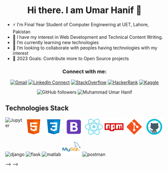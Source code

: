 <div align="center">

# Hi there. I am Umar Hanif 👋

</div>

- ⚡ I'm Final Year Student of Computer Engineering at UET, Lahore, Pakistan
- 🧩 I have my interest in Web Development and Technical Content Writing.
- 🌱 I’m currently learning new technologies
- 👯 I’m looking to collaborate with peoples having technologies with my interest
- 🥅 2023 Goals: Contribute more to Open Source projects

<div align="center">

### Connect with me:

[![Gmail](https://img.shields.io/badge/-Send%20Mail-black?color=14171A&logo=gmail "umarhanifadil1060@gmail.com")](mailto:umarhanifadil1060@gmail.com?subject=From%20GitHub&body=Hi,%20there.%20Found%20you%20from%20GitHub.)
[![LinkedIn Connect](https://img.shields.io/badge/-Connect-black?color=14171A&logo=linkedin "muhammad-umar-hanif-07825a230")](https://www.linkedin.com/in/muhammad-umar-hanif-07825a230/)
[![StackOverflow](https://img.shields.io/badge/-StackOverflow-black?color=14171A&style=flat&logo=StackOverflow)](https://stackoverflow.com/users/17344539/umar-hanif)
[![HackerRank](https://img.shields.io/badge/-HackerRank-black?color=14171A&style=flat&logo=HackerRank)](https://www.hackerrank.com/umarhanifadil101)
[![Kaggle](https://img.shields.io/badge/-Kaggle-black?color=14171A&style=flat&logo=kaggle)](https://www.kaggle.com/umarhanifadil)

![GitHub followers](https://img.shields.io/github/followers/UmarHanifAdil1?label=follow&style=social "Follow on Github")
![](https://komarev.com/ghpvc/?username=UmarHanifAdil "Muhammad Umar Hanif")


<!-- [![Twitter](https://img.shields.io/twitter/url/https/twitter.com/cloudposse.svg?style=social&label=Follow%20%40UmarHanifAdil "Umar Hanif")](https://twitter.com/UmarHanofAdil)
[![Insta Follow](https://img.shields.io/badge/%20-Follow-black?color=14171A&labelColor=d81b60&logo=instagram&logoColor=ffffff "umarhanif01")](https://www.instagram.com/umarhanif01/) -->

</div>


## Technologies Stack

<p align="left">
  <img align="left" alt="Jupyter" src="https://upload.wikimedia.org/wikipedia/commons/thumb/3/38/Jupyter_logo.svg/883px-Jupyter_logo.svg.png" width="60" height="60"/>

  <img style="margin: auto;" src="https://raw.githubusercontent.com/sachinverma53121/sachinverma53121/master/icons/html5.png" alt=html5 width="60" height="60"/>
  <img style="margin: auto;" src="https://raw.githubusercontent.com/sachinverma53121/sachinverma53121/master/icons/css3.png" alt=css3 width="60" height="60"/>
  <img style="margin: auto;" src="https://raw.githubusercontent.com/sachinverma53121/sachinverma53121/master/icons/bootstrap.png" alt=bootstrap width="60" height="60"/>
  <img style="margin: auto;" src="https://raw.githubusercontent.com/sachinverma53121/sachinverma53121/master/icons/react.png" alt=react width="60" height="60"/>
  <img style="margin: auto;" src="https://raw.githubusercontent.com/sachinverma53121/sachinverma53121/master/icons/npm.png" alt=npm width="60" height="60"/>
  <img style="margin: auto;" src="https://raw.githubusercontent.com/sachinverma53121/sachinverma53121/master/icons/git.png" alt=git width="60" height="60"/>
  <img style="margin: auto;" src="https://raw.githubusercontent.com/sachinverma53121/sachinverma53121/master/icons/github.png" alt=github width="60" height="60"/>

  <img src="https://cdn.worldvectorlogo.com/logos/django.svg" alt="django" width="60" height="60"/>
  <img src="https://www.vectorlogo.zone/logos/pocoo_flask/pocoo_flask-icon.svg" alt="flask" width="60" height="60"/>

  <img src="https://upload.wikimedia.org/wikipedia/commons/2/21/Matlab_Logo.png" alt="matlab" width="60" height="60"/>
  <img src="https://raw.githubusercontent.com/devicons/devicon/master/icons/mysql/mysql-original-wordmark.svg" alt="mysql" width="60" height="60"/>

  <img src="https://www.vectorlogo.zone/logos/getpostman/getpostman-icon.svg" alt="postman" width="60" height="60"/>

</p>

<!-- 
<h2>Programming Languages </h2>
<p align="left">
  <img src="https://raw.githubusercontent.com/devicons/devicon/master/icons/python/python-original.svg" alt="python" width="60" height="60"/>
  <img src="https://raw.githubusercontent.com/devicons/devicon/master/icons/java/java-original.svg" alt="java" width="60" height="60"/>
  <img style="margin: auto;" src="https://raw.githubusercontent.com/sachinverma53121/sachinverma53121/master/icons/js.png" alt=javascript width="60" height="60"/>
  <img src="https://raw.githubusercontent.com/sachinverma53121/sachinverma53121/master/icons/cpp.png" alt="c++" width="60" height="60"/>
</p>

<!-- ## Blogs
<p align="left">
<ul>
  <li>
    <a href="https://medium.com/@umarhanifadil/personal-two-way-communication-between-two-slack-apps-that-are-present-in-different-workspaces-9085b6308cc7">Personal Two-Way Communication between two slack apps that are present in different workspaces</a>
  </li>
    <li>
    <a href="https://medium.com/@umarhanifadil/in-channel-communication-between-two-slack-apps-using-ngrok-6d40260c671">In Channel Communication between two Slack Apps using ngrok</a>
  </li>
    <li>
    <a href="https://medium.com/@umarhanifadil/upgrade-to-a-free-student-github-pro-account-8f15f5e5eba2">Upgrade to a Free Student Github PRO Account.</a>
  </li>
    <li>
    <a href="https://medium.com/@umarhanifadil/deploy-your-website-and-host-html-css-javascript-and-image-files-for-free-on-github-44ce833c087a">Deploy Your Website and Host HTML, CSS, JavaScript, and Image Files for Free on GitHub</a>
  </li>
  </ul>
   
</p> -->

<!-- ## Github Stats

<p align="left">
  <img class="darkMode" alt="Umar Hanif's Github Stats" src="https://github-readme-stats.vercel.app/api?username=UmarHanifAdil1&show_icons=true&hide_border=true&locale=en&theme=tokyonight" width=50%/>
  <img class="darkMode" alt="Umar Hanif's Top Languages" style="padding-left: 20px;" src="https://github-readme-stats.vercel.app/api/top-langs/?username=UmarHanifAdil1&langs_count=12&count_private=true&layout=compact&theme=tokyonight&hide_border=true&bg_color=0D1117" width=35%/>
</p>
<br>
<p align="center">
  <img height="180em" src="https://github-readme-streak-stats.herokuapp.com/?user=UmarHanifAdil1&theme=tokyonight&hide_border=true&background=0D1117&stroke=0000&count_private=true&include_all_commits=true"/>
<!--   <img src="https://activity-graph.herokuapp.com/graph?username=UmarHanifAdil1&count_private=true&hide_border=true&bg_color=0d1117&theme=github" /> -->
</p>
 --> -->
